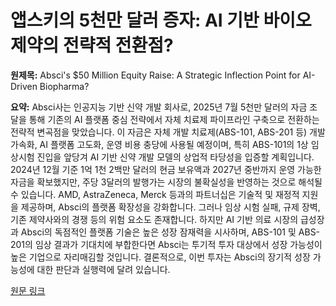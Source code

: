 # 앱스키의 5천만 달러 증자: AI 기반 바이오 제약의 전략적 전환점?

**원제목:** Absci's $50 Million Equity Raise: A Strategic Inflection Point for AI-Driven Biopharma?

**요약:** Absci사는 인공지능 기반 신약 개발 회사로, 2025년 7월 5천만 달러의 자금 조달을 통해 기존의 AI 플랫폼 중심 전략에서 자체 치료제 파이프라인 구축으로 전환하는 전략적 변곡점을 맞았습니다.  이 자금은 자체 개발 치료제(ABS-101, ABS-201 등) 개발 가속화, AI 플랫폼 고도화, 운영 비용 충당에 사용될 예정이며, 특히 ABS-101의 1상 임상시험 진입을 앞당겨 AI 기반 신약 개발 모델의 상업적 타당성을 입증할 계획입니다.  2024년 12월 기준 1억 1천 2백만 달러의 현금 보유액과 2027년 중반까지 운영 가능한 자금을 확보했지만, 주당 3달러의 발행가는 시장의 불확실성을 반영하는 것으로 해석될 수 있습니다. AMD, AstraZeneca, Merck 등과의 파트너십은 기술적 및 재정적 지원을 제공하며, Absci의 플랫폼 확장성을 강화합니다.  그러나 임상 시험 실패, 규제 장벽, 기존 제약사와의 경쟁 등의 위험 요소도 존재합니다.  하지만 AI 기반 의료 시장의 급성장과 Absci의 독점적인 플랫폼 기술은 높은 성장 잠재력을 시사하며,  ABS-101 및 ABS-201의 임상 결과가 기대치에 부합한다면 Absci는 투기적 투자 대상에서 성장 가능성이 높은 기업으로 자리매김할 것입니다.  결론적으로, 이번 투자는 Absci의 장기적 성장 가능성에 대한 판단과 실행력에 달려 있습니다.

[원문 링크](https://www.ainvest.com/news/absci-50-million-equity-raise-strategic-inflection-point-ai-driven-biopharma-2507/)
